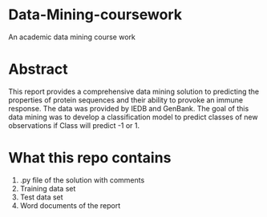# Data-Mining-coursework
An academic data mining course work

# Abstract
This report provides a comprehensive data mining solution to predicting the properties of protein sequences and their ability to provoke an immune response. The data was provided by IEDB and GenBank. The goal of this data mining was to develop a classification model to predict classes of new observations if Class will predict -1 or 1. 

# What this repo contains
1. .py file of the solution with comments
2. Training data set
3. Test data set
4. Word documents of the report
